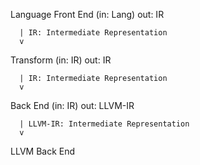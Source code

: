 Language Front End (in: Lang) out: IR

```
  | IR: Intermediate Representation
  v
```

Transform (in: IR) out: IR

```
  | IR: Intermediate Representation
  v
```

Back End (in: IR) out: LLVM-IR

```
  | LLVM-IR: Intermediate Representation
  v
```

LLVM Back End

